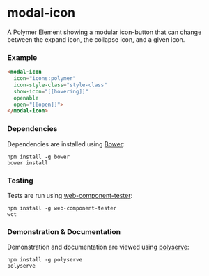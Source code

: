 # modal-icon

A Polymer Element showing a modular icon-button that can change between the expand icon, the collapse icon, and a given icon.

### Example
```html
<modal-icon
  icon="icons:polymer"
  icon-style-class="style-class"
  show-icon="[[hovering]]"
  openable
  open="[[open]]">
</modal-icon>
```

### Dependencies

Dependencies are installed using [Bower](http://bower.io/):

    npm install -g bower
    bower install

### Testing

Tests are run using [web-component-tester](https://github.com/Polymer/web-component-tester):

    npm install -g web-component-tester
    wct

### Demonstration & Documentation

Demonstration and documentation are viewed using [polyserve](https://github.com/PolymerLabs/polyserve):

    npm install -g polyserve
    polyserve

